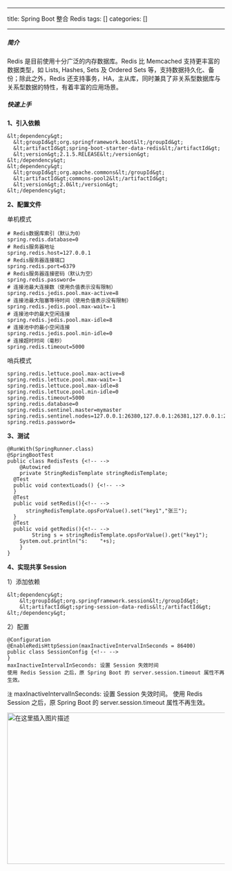 
--- 
title:  Spring Boot 整合 Redis 
tags: []
categories: [] 

---
##### 简介

Redis 是目前使用十分广泛的内存数据库。Redis 比 Memcached 支持更丰富的数据类型，如 Lists, Hashes, Sets 及 Ordered Sets 等，支持数据持久化、备份；除此之外，Redis 还支持事务，HA，主从库，同时兼具了非关系型数据库与关系型数据的特性，有着丰富的应用场景。

##### 快速上手

**1、引入依赖**

```
&lt;dependency&gt;
  &lt;groupId&gt;org.springframework.boot&lt;/groupId&gt;
  &lt;artifactId&gt;spring-boot-starter-data-redis&lt;/artifactId&gt;
  &lt;version&gt;2.1.5.RELEASE&lt;/version&gt;
&lt;/dependency&gt;
&lt;dependency&gt;
  &lt;groupId&gt;org.apache.commons&lt;/groupId&gt;
  &lt;artifactId&gt;commons-pool2&lt;/artifactId&gt;
  &lt;version&gt;2.0&lt;/version&gt;
&lt;/dependency&gt;

```

**2、配置文件**

单机模式

```
# Redis数据库索引（默认为0）
spring.redis.database=0
# Redis服务器地址
spring.redis.host=127.0.0.1
# Redis服务器连接端口
spring.redis.port=6379
# Redis服务器连接密码（默认为空）
spring.redis.password=
# 连接池最大连接数（使用负值表示没有限制）
spring.redis.jedis.pool.max-active=8
# 连接池最大阻塞等待时间（使用负值表示没有限制）
spring.redis.jedis.pool.max-wait=-1
# 连接池中的最大空闲连接
spring.redis.jedis.pool.max-idle=8
# 连接池中的最小空闲连接
spring.redis.jedis.pool.min-idle=0
# 连接超时时间（毫秒）
spring.redis.timeout=5000

```

哨兵模式

```
spring.redis.lettuce.pool.max-active=8
spring.redis.lettuce.pool.max-wait=-1
spring.redis.lettuce.pool.max-idle=8
spring.redis.lettuce.pool.min-idle=0
spring.redis.timeout=5000
spring.redis.database=0
spring.redis.sentinel.master=mymaster
spring.redis.sentinel.nodes=127.0.0.1:26380,127.0.0.1:26381,127.0.0.1:26382
spring.redis.password=

```

**3、测试**

```
@RunWith(SpringRunner.class)
@SpringBootTest
public class RedisTests {<!-- -->
    @Autowired
    private StringRedisTemplate stringRedisTemplate;
  @Test
  public void contextLoads() {<!-- -->
  }
  @Test
  public void setRedis(){<!-- -->
      stringRedisTemplate.opsForValue().set("key1","张三");
  }
  @Test
  public void getRedis(){<!-- -->
        String s = stringRedisTemplate.opsForValue().get("key1");
    System.out.println("s:    "+s);
    }
}

```

**4、实现共享 Session**

1）添加依赖

```
&lt;dependency&gt;
    &lt;groupId&gt;org.springframework.session&lt;/groupId&gt;
    &lt;artifactId&gt;spring-session-data-redis&lt;/artifactId&gt;
&lt;/dependency&gt;

```

2）配置

```
@Configuration
@EnableRedisHttpSession(maxInactiveIntervalInSeconds = 86400)
public class SessionConfig {<!-- -->
}
maxInactiveIntervalInSeconds: 设置 Session 失效时间
使用 Redis Session 之后，原 Spring Boot 的 server.session.timeout 属性不再生效。

```

`注` maxInactiveIntervalInSeconds: 设置 Session 失效时间。 使用 Redis Session 之后，原 Spring Boot 的 server.session.timeout 属性不再生效。

<img src="https://img-blog.csdnimg.cn/20191007101439261.JPG#pic_center" alt="在这里插入图片描述" width="600" height="350">
